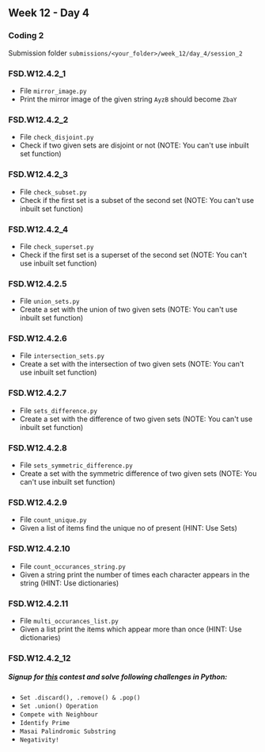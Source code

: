 ## Week 12 - Day 4

### Coding 2

Submission folder `submissions/<your_folder>/week_12/day_4/session_2`

### FSD.W12.4.2_1
- File `mirror_image.py` 
- Print the mirror image of the given string `AyzB` should become `ZbaY`

### FSD.W12.4.2_2
- File `check_disjoint.py` 
- Check if two given sets are disjoint or not (NOTE: You can't use inbuilt set function)

### FSD.W12.4.2_3
- File `check_subset.py`
- Check if the first set is a subset of the second set (NOTE: You can't use inbuilt set function)

### FSD.W12.4.2_4
- File `check_superset.py`
- Check if the first set is a superset of the second set (NOTE: You can't use inbuilt set function)

### FSD.W12.4.2.5
- File `union_sets.py`
- Create a set with the union of two given sets (NOTE: You can't use inbuilt set function)

### FSD.W12.4.2.6
- File `intersection_sets.py`
- Create a set with the intersection of two given sets (NOTE: You can't use inbuilt set function)

### FSD.W12.4.2.7
- File `sets_difference.py`
- Create a set with the difference of two given sets (NOTE: You can't use inbuilt set function)

### FSD.W12.4.2.8
- File `sets_symmetric_difference.py`
- Create a set with the symmetric difference of two given sets (NOTE: You can't use inbuilt set function)

### FSD.W12.4.2.9
- File `count_unique.py`
- Given a list of items find the unique no of present (HINT: Use Sets)

### FSD.W12.4.2.10
- File `count_occurances_string.py`
- Given a string print the number of times each character appears in the string (HINT: Use dictionaries)

### FSD.W12.4.2.11
- File `multi_occurances_list.py`
- Given a list print the items which appear more than once (HINT: Use dictionaries) 

### FSD.W12.4.2_12

##### Signup for [this](https://www.hackerrank.com/masai-python-practice) contest and solve following challenges in Python:

* ```Set .discard(), .remove() & .pop()```
* ```Set .union() Operation```
* ```Compete with Neighbour```
* ```Identify Prime```
* ```Masai Palindromic Substring```
* ```Negativity!```
